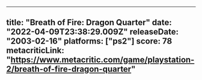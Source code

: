 
---
title: "Breath of Fire: Dragon Quarter"
date: "2022-04-09T23:38:29.009Z"
releaseDate: "2003-02-16"
platforms: ["ps2"]
score: 78
metacriticLink: "https://www.metacritic.com/game/playstation-2/breath-of-fire-dragon-quarter"
---
